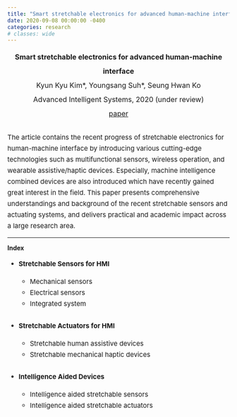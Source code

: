 ```yaml
---
title: "Smart stretchable electronics for advanced human-machine interface"
date: 2020-09-08 00:00:00 -0400
categories: research
# classes: wide
---
```


<div style="font-size: medium; line-height: 2em;">
<center><strong> Smart stretchable electronics for advanced human-machine interface </strong> <br>
  Kyun Kyu Kim*, Youngsang Suh*, Seung Hwan Ko <br>
  Advanced Intelligent Systems, 2020 (under review) <br>
  <a href="/assets/pdf/Smart stretchable electronics for advanced human-machine interface.pdf" target="_blank">paper</a> <br> </center>
</div>

<div style="font-size: 15px; line-height: 25px;">
<br>
The article contains the recent progress of stretchable electronics for human-machine interface by introducing various cutting-edge technologies such as multifunctional sensors, wireless operation, and wearable assistive/haptic devices. Especially, machine intelligence combined devices are also introduced which have recently gained great interest in the field. This paper presents comprehensive understandings and background of the recent stretchable sensors and actuating systems, and delivers practical and academic impact across a large research area. <br>  
</div>

<hr class="one">
<strong> Index </strong><br>

<div style="font-size: 15px; line-height: 25px;"> 
  <ul>
  <li> <strong> Stretchable Sensors for HMI </strong> </li> 
    <ul>
      <li> Mechanical sensors </li> 
      <li> Electrical sensors </li> 
      <li> Integrated system </li> 
    </ul>
  <br>
<li> <strong>Stretchable Actuators for HMI </strong> </li> 
  <ul>
      <li> Stretchable human assistive devices </li> 
      <li> Stretchable mechanical haptic devices </li> 
  </ul>
<br>
<li> <strong>Intelligence Aided Devices </strong> </li> 
  <ul>
      <li> Intelligence aided stretchable sensors </li> 
      <li> Intelligence aided stretchable actuators </li> 
  </ul>
  </ul>
</div>
